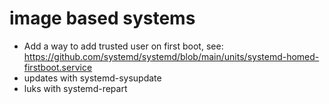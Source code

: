# image based systems
- Add a way to add trusted user on first boot, see:
  https://github.com/systemd/systemd/blob/main/units/systemd-homed-firstboot.service
- updates with systemd-sysupdate
- luks with systemd-repart
